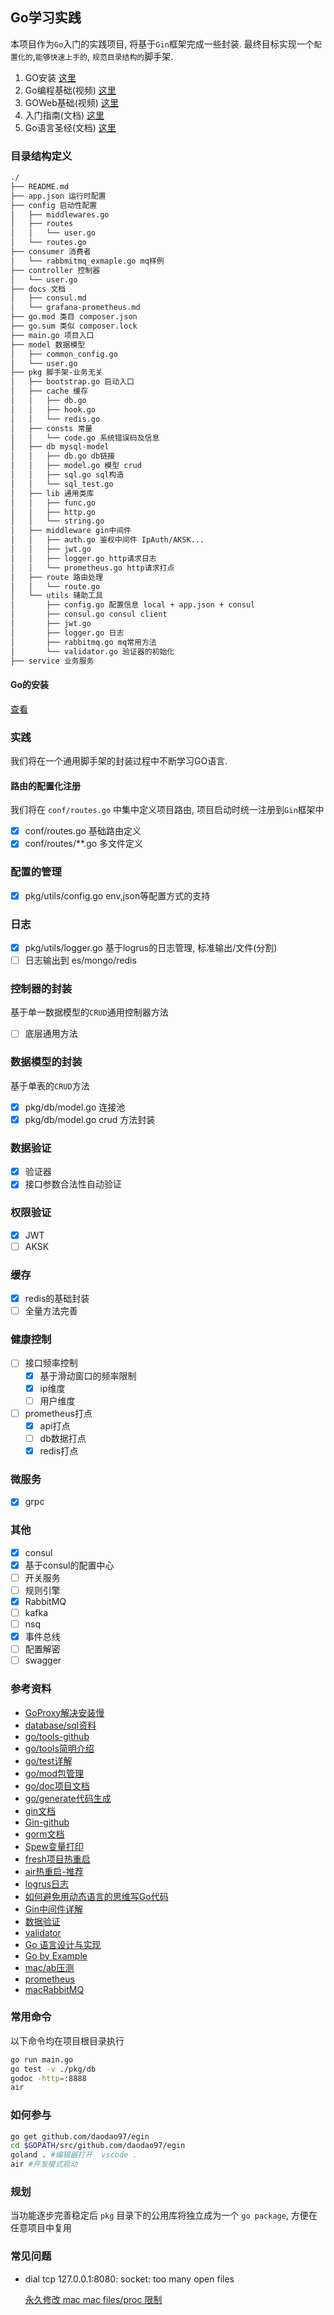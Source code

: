 ## Go学习实践

本项目作为`Go`入门的实践项目, 将基于`Gin`框架完成一些封装. 最终目标实现一个`配置化的`,`能够快速上手的`, `规范目录结构的`脚手架.

1. GO安装 [这里](https://www.jianshu.com/p/ad57228c6e6a)
2. Go编程基础(视频) [这里](https://study.163.com/course/courseMain.htm?courseId=306002)
3. GOWeb基础(视频) [这里](https://study.163.com/course/courseMain.htm?courseId=328001)
4. 入门指南(文档) [这里](https://github.com/unknwon/the-way-to-go_ZH_CN)
5. Go语言圣经(文档) [这里](https://github.com/golang-china/gopl-zh)

### 目录结构定义

```bash
./
├── README.md
├── app.json 运行时配置
├── config 启动性配置
│   ├── middlewares.go
│   ├── routes
│   │   └── user.go
│   └── routes.go
├── consumer 消费者
│   └── rabbmitmq_exmaple.go mq样例
├── controller 控制器
│   └── user.go
├── docs 文档
│   ├── consul.md
│   └── grafana-prometheus.md
├── go.mod 类目 composer.json
├── go.sum 类似 composer.lock
├── main.go 项目入口
├── model 数据模型
│   ├── common_config.go
│   └── user.go
├── pkg 脚手架-业务无关
│   ├── bootstrap.go 启动入口
│   ├── cache 缓存
│   │   ├── db.go
│   │   ├── hook.go
│   │   └── redis.go
│   ├── consts 常量
│   │   └── code.go 系统错误码及信息
│   ├── db mysql-model
│   │   ├── db.go db链接
│   │   ├── model.go 模型 crud
│   │   ├── sql.go sql构造
│   │   └── sql_test.go
│   ├── lib 通用类库
│   │   ├── func.go
│   │   ├── http.go
│   │   └── string.go
│   ├── middleware gin中间件
│   │   ├── auth.go 鉴权中间件 IpAuth/AKSK...
│   │   ├── jwt.go
│   │   ├── logger.go http请求日志
│   │   └── prometheus.go http请求打点
│   ├── route 路由处理
│   │   └── route.go
│   └── utils 辅助工具
│       ├── config.go 配置信息 local + app.json + consul
│       ├── consul.go consul client
│       ├── jwt.go
│       ├── logger.go 日志
│       ├── rabbitmq.go mq常用方法
│       └── validator.go 验证器的初始化
├── service 业务服务
```

#### Go的安装 

[查看](https://www.jianshu.com/p/ad57228c6e6a)

### 实践

我们将在一个通用脚手架的封装过程中不断学习GO语言.

#### 路由的配置化注册

我们将在 `conf/routes.go` 中集中定义项目路由, 项目启动时统一注册到`Gin`框架中

- [x] conf/routes.go 基础路由定义
- [x] conf/routes/**.go 多文件定义

### 配置的管理

- [x] pkg/utils/config.go env,json等配置方式的支持

### 日志

- [x] pkg/utils/logger.go 基于logrus的日志管理, 标准输出/文件(分割)
- [ ] 日志输出到 es/mongo/redis 

### 控制器的封装

基于单一数据模型的`CRUD`通用控制器方法

- [ ] 底层通用方法

### 数据模型的封装

基于单表的`CRUD`方法

- [x] pkg/db/model.go 连接池 
- [x] pkg/db/model.go crud 方法封装 

### 数据验证

- [x] 验证器
- [x] 接口参数合法性自动验证

### 权限验证

- [x] JWT
- [ ] AKSK

### 缓存

- [x] redis的基础封装
- [ ] 全量方法完善

### 健康控制

- [ ] 接口频率控制
    - [x] 基于滑动窗口的频率限制
    - [x] ip维度
    - [ ] 用户维度
- [ ] prometheus打点
    - [x] api打点
    - [ ] db数据打点
    - [x] redis打点

### 微服务

- [x] grpc

### 其他

- [x] consul
- [x] 基于consul的配置中心
- [ ] 开关服务
- [ ] 规则引擎
- [x] RabbitMQ
- [ ] kafka
- [ ] nsq
- [x] 事件总线
- [ ] 配置解密
- [ ] swagger

### 参考资料
- [GoProxy解决安装慢](https://goproxy.cn/)
- [database/sql资料](https://segmentfault.com/a/1190000003036452)
- [go/tools-github](https://github.com/golang/tools)
- [go/tools简明介绍](https://studygolang.com/articles/11837)
- [go/test详解](http://c.biancheng.net/view/124.html)
- [go/mod包管理](https://juejin.im/post/6844903798658301960)
- [go/doc项目文档](https://wiki.jikexueyuan.com/project/go-command-tutorial/0.5.html)
- [go/generate代码生成](https://juejin.im/post/6844903923166216200)
- [gin文档](https://learnku.com/docs/gin-gonic/2019)
- [Gin-github](https://github.com/gin-gonic/gin)
- [gorm文档](http://gorm.io/zh_CN/docs/index.html)
- [Spew变量打印](https://github.com/davecgh/go-spew)
- [fresh项目热重启](https://github.com/gravityblast/fresh)
- [air热重启-推荐](https://github.com/cosmtrek/air)
- [logrus日志](https://juejin.im/post/6844904061393698823)
- [如何避免用动态语言的思维写Go代码](https://juejin.im/post/6861048173989724173)
- [Gin中间件详解](https://juejin.im/post/6844903833164857358)
- [数据验证](https://segmentfault.com/a/1190000022541905)
- [validator](https://frankhitman.github.io/zh-CN/gin-validator/)
- [Go 语言设计与实现](https://draveness.me/golang/docs/part1-prerequisite/ch02-compile/golang-compile-intro/)
- [Go by Example](https://gobyexample.com/)
- [mac/ab压测](https://xushanxiang.com/2019/10/mac-web-ab.html)
- [prometheus](https://yunlzheng.gitbook.io/prometheus-book/)
- [macRabbitMQ](https://www.jianshu.com/p/60c358235705)

### 常用命令

以下命令均在项目根目录执行

```bash
go run main.go
go test -v ./pkg/db
godoc -http=:8888
air
```

### 如何参与

```bash
go get github.com/daodao97/egin
cd $GOPATH/src/github.com/daodao97/egin
goland . #编辑器打开  vscode .
air #开发模式启动
```

### 规划

当功能逐步完善稳定后 `pkg` 目录下的公用库将独立成为一个 `go package`, 方便在任意项目中复用

### 常见问题

-  dial tcp 127.0.0.1:8080: socket: too many open files

    [永久修改 mac mac files/proc 限制](https://javasgl.github.io/mac-max-limit/)





